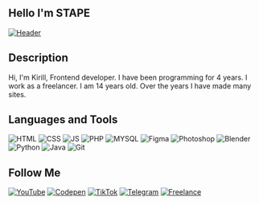 ## Hello I'm STAPE
[![Header](https://github.com/STAPE-Web/stape-web/blob/main/assets/head.gif)](https://www.youtube.com/channel/UCpSg_NBPjrI5c-g1BPFWg_w)

## Description
Hi, I'm Kirill, Frontend developer. I have been programming for 4 years. I work as a freelancer. I am 14 years old. Over the years I have made many sites.


## Languages and Tools
![HTML](https://img.shields.io/badge/-HTML-090909?style=for-the-badge&logo=html5)
![CSS](https://img.shields.io/badge/-CSS-090909?style=for-the-badge&logo=css3&logoColor=264DE4)
![JS](https://img.shields.io/badge/-JavaScript-090909?style=for-the-badge&logo=javascript)
![PHP](https://img.shields.io/badge/-PHP-090909?style=for-the-badge&logo=php)
![MYSQL](https://img.shields.io/badge/-MySql-090909?style=for-the-badge&logo=mysql)
![Figma](https://img.shields.io/badge/-Figma-090909?style=for-the-badge&logo=figma)
![Photoshop](https://img.shields.io/badge/-Photoshop-090909?style=for-the-badge&logo=photoshop)
![Blender](https://img.shields.io/badge/-Blender-090909?style=for-the-badge&logo=blender)
![Python](https://img.shields.io/badge/-Python-090909?style=for-the-badge&logo=python)
![Java](https://img.shields.io/badge/-Java-090909?style=for-the-badge&logo=java)
![Git](https://img.shields.io/badge/-Git-090909?style=for-the-badge&logo=git)

## Follow Me
[![YouTube](https://img.shields.io/badge/-YouTube-090909?style=for-the-badge&logo=youtube)](https://www.youtube.com/channel/UCpSg_NBPjrI5c-g1BPFWg_w)
[![Codepen](https://img.shields.io/badge/-Codepen-090909?style=for-the-badge&logo=codepen)](https://codepen.io/STAPE)
[![TikTok](https://img.shields.io/badge/-Tiktok-090909?style=for-the-badge&logo=tiktok)](https://www.tiktok.com/@_stape_?lang=en-UK&is_copy_url=1&is_from_webapp=v1)
[![Telegram](https://img.shields.io/badge/-Telegram-090909?style=for-the-badge&logo=telegram)](https://t.me/STAPE_IT)
[![Freelance](https://img.shields.io/badge/-Freelance-090909?style=for-the-badge&logo=kwork)](https://kwork.ru/user/kirill_kirilenko)